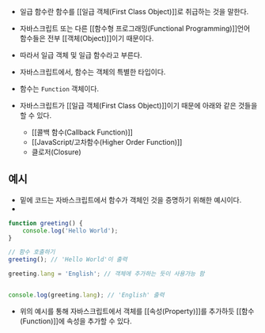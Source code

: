 - 일급 함수란 함수를 [[일급 객체(First Class Object)]]로 취급하는 것을 말한다. 
- 자바스크립트 또는 다른 [[함수형 프로그래밍(Functional Programming)]]언어 함수들은 전부 [[객체(Object)]]이기 때문이다.
- 따라서 일급 객체 및 일급 함수라고 부른다. 

- 자바스크립트에서, 함수는 객체의 특별한 타입이다. 
- 함수는 `Function` 객체이다.

- 자바스크립트가 [[일급 객체(First Class Object)]]이기 때문에 아래와 같은 것들을 할 수 있다.
	- [[콜백 함수(Callback Function)]]  
	- [[JavaScript/고차함수(Higher Order Function)]]
	- 클로저(Closure)

## 예시

- 밑에 코드는 자바스크립트에서 함수가 객체인 것을 증명하기 위해한 예시이다.
- 
```js
function greeting() {
	console.log('Hello World');
}

// 함수 호출하기
greeting(); // 'Hello World'이 출력
```

```js
greeting.lang = 'English'; // 객체에 추가하는 듯이 사용가능 함


console.log(greeting.lang); // 'English' 출력
``` 

- 위의 예시를 통해 자바스크립트에서 객체를 [[속성(Property)]]를 추가하듯 [[함수(Function)]]에 속성을 추가할 수 있다.